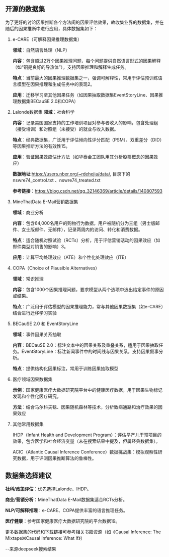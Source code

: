 ## 开源的数据集
为了更好的讨论因果推断各个方法间的因果评估效果，故收集业界的数据集，并在随后的因果推断中进行应用，具体数据集如下：

1. e-CARE（可解释因果推理数据集）

    **领域**：自然语言处理（NLP）

    **内容**：包含超过2万个因果推理问题，每个问题提供自然语言形式的因果解释（如“铜是良好的导热体”），支持因果推理和解释生成任务。

    **特点**：当前最大的因果推理数据集之一，强调可解释性，常用于评估预训练语言模型在因果推理和生成任务中的表现2。

    **应用**：迁移学习至其他因果任务（如因果抽取数据集EventStoryLine、因果推理数据集BECauSE 2.0和COPA）

2. Lalonde数据集
    **领域**：社会科学

    **内容**：记录美国国家支持的工作培训项目对参与者收入的影响，包含处理组（接受培训）和对照组（未接受）的就业与收入数据。

    **特点**：经典数据集，广泛用于评估倾向性评分匹配（PSM）、双重差分（DID）等因果推断方法的有效性15。

    **应用**：验证因果效应估计方法（如华泰金工团队用其分析股票概念的因果效应）

    **数据地址**:https://users.nber.org/~rdehejia/data/,  目录下的nswre74_control.txt 、nswre74_treated.txt

    **参考链接**：https://blog.csdn.net/qq_32146369/article/details/140807593


3. MineThatData E-Mail营销数据集

    **领域**：商业分析

    **内容**：包含64,000名用户的购物行为数据，用户被随机分为三组（男士版邮件、女士版邮件、无邮件），记录两周内的访问、转化和消费数据。

    **特点**：适合随机对照试验（RCTs）分析，用于评估营销活动的因果效应（如邮件类型对销售的影响）3。

    **应用**：计算平均处理效应（ATE）和个性化处理效应（ITE）

4. COPA（Choice of Plausible Alternatives）

    **领域**：常识推理

    **内容**：包含1000个因果推理问题，要求模型从两个选项中选出给定事件的原因或结果。

    **特点**：广泛用于评估模型的因果推理能力，常与其他因果数据集（如e-CARE）结合进行迁移学习实验

5. BECauSE 2.0 和 EventStoryLine

    **领域**：事件因果关系抽取

    **内容**：BECauSE 2.0：标注文本中的因果关系及重叠关系，适用于因果抽取任务。EventStoryLine：标注新闻事件中的时间线与因果关系，支持因果叙事分析。

    **特点**：提供结构化因果标注，常用于训练因果抽取模型

6. 医疗领域因果数据集

    **示例**：国家健康医疗大数据研究院平台中的健康医疗数据，用于因果生物标记发现和个性化医疗研究。

    **方法**：结合马尔科夫毯、因果随机森林等技术，分析致病通路和治疗效果的因果效应

7. 其他常用数据集

    IHDP（Infant Health and Development Program）：评估早产儿干预项目的效果，包含医学和社会经济变量（未在搜索结果中提及，但属经典数据集）。

    ACIC（Atlantic Causal Inference Conference）数据挑战集：模拟观察性研究数据，用于评测因果推断算法的鲁棒性。


## 数据集选择建议

**社科/政策评估**：优先选择Lalonde、IHDP。

**商业/营销分析**：MineThatData E-Mail数据集适合RCTs分析。

**NLP/可解释推理**：e-CARE、COPA提供丰富的语言推理任务。

**医疗健康**：参考国家健康医疗大数据研究院的平台数据19。

更多数据集的代码和下载链接可参考相关书籍资源（如《Causal Inference: The Mixtape》《Causal Inference: What If》）

--来源deepseek搜索结果
